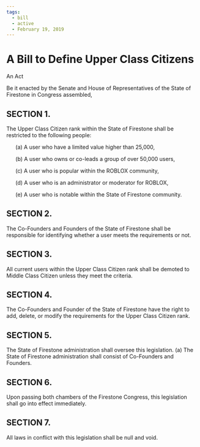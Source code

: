 ```yaml
---
tags:
  - bill
  - active
  - February 19, 2019
---
```


# A Bill to Define Upper Class Citizens

An Act

Be it enacted by the Senate and House of Representatives of the State of Firestone in Congress assembled,

## SECTION 1.

The Upper Class Citizen rank within the State of Firestone shall be restricted to the
following people:

<ul>
(a) A user who have a limited value higher than 25,000,<br/>

(b) A user who owns or co-leads a group of over 50,000 users,<br/>

(c) A user who is popular within the ROBLOX community,<br/>

(d) A user who is an administrator or moderator for ROBLOX,<br/>

(e) A user who is notable within the State of Firestone community.

</ul>

## SECTION 2.

The Co-Founders and Founders of the State of Firestone shall be responsible for
identifying whether a user meets the requirements or not.

## SECTION 3.

All current users within the Upper Class Citizen rank shall be demoted to Middle
Class Citizen unless they meet the criteria.

## SECTION 4.

The Co-Founders and Founder of the State of Firestone have the right to add,
delete, or modify the requirements for the Upper Class Citizen rank.

## SECTION 5.

The State of Firestone administration shall oversee this legislation.
(a) The State of Firestone administration shall consist of Co-Founders and Founders.

## SECTION 6.

Upon passing both chambers of the Firestone Congress, this legislation shall go
into effect immediately.

## SECTION 7.

All laws in conflict with this legislation shall be null and void.
